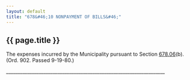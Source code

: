 ```yaml
---
layout: default 
title: "678&#46;10 NONPAYMENT OF BILLS&#46;"
---
```


{{ page.title }}
----------------

The expenses incurred by the Municipality pursuant to Section
[678.06](38a9704b.html)(b). (Ord. 902. Passed 9-19-80.)

\_\_\_\_\_\_\_\_\_\_\_\_\_\_\_\_\_\_\_\_\_\_\_\_\_\_\_\_\_\_\_\_\_\_\_\_\_\_\_\_\_\_\_\_\_\_\_\_\_\_\_\_\_\_\_\_\_\_\_\_\_\_\_\_\_\_\_\_
